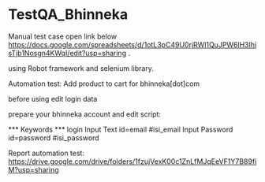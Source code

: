 # TestQA_Bhinneka
Manual test case open link below
https://docs.google.com/spreadsheets/d/1otL3pC49U0rjRWl1QuJPW6lH3IhisTjb1Nosgn4KWqI/edit?usp=sharing
.

using Robot framework and selenium library.

Automation test: Add product to cart for bhinneka[dot]com

before using edit login data

prepare your bhinneka account and edit script:

*** Keywords ***
login
Input Text    id=email    #isi_email
Input Password    id=password    #isi_password

Report automation test: https://drive.google.com/drive/folders/1fzujVexK00c1ZnLfMJqEeVF1Y7B89fiM?usp=sharing
